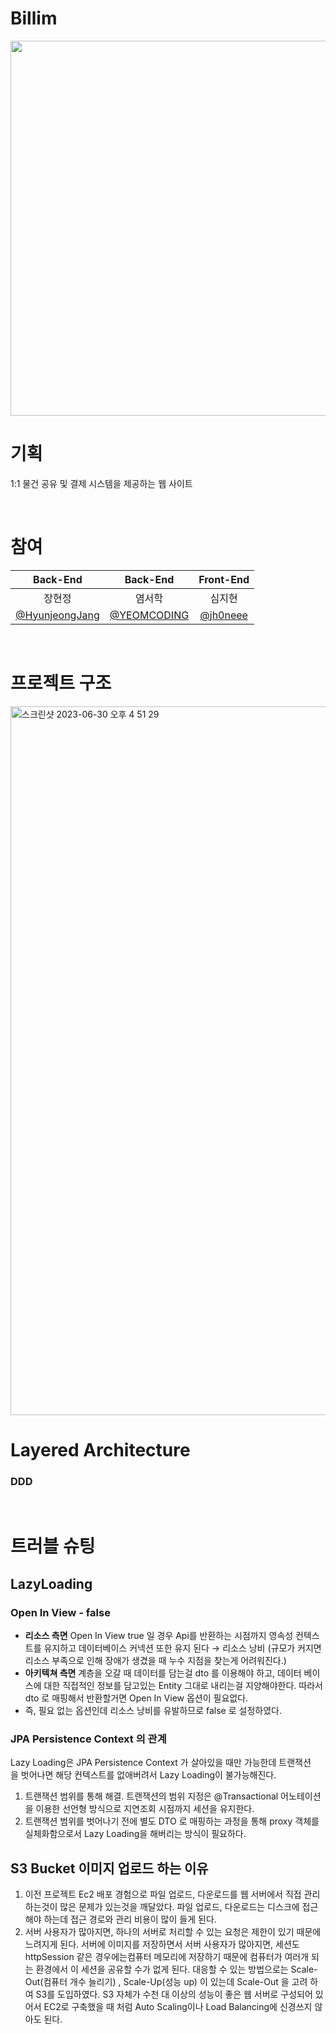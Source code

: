 # Billim
<img width="600" src="https://github.com/HyunjeongJang/Billim-server/assets/113197284/fd2d90ed-c350-4317-8915-31fe33ae8f61">


# 기획
1:1 물건 공유 및 결제 시스템을 제공하는 웹 사이트

<br>

# 참여
|Back-End|Back-End|Front-End|
|:---:|:---:|:---:|
|장현정 | 염서학 | 심지현 |
| <a href="https://github.com/HyunjeongJang">@HyunjeongJang</a> | <a href="https://github.com/YEOMCODING">@YEOMCODING</a> | <a href="https://github.com/jh0neee"> @jh0neee</a> |

<br>

# 프로젝트 구조
<img width="1134" alt="스크린샷 2023-06-30 오후 4 51 29" src="https://github.com/HyunjeongJang/Billim-server/assets/113197284/8fbe3f67-3f28-4a78-8585-2c885c09a605">

<br>

# Layered Architecture
### DDD

<br>

# 트러블 슈팅

## LazyLoading

### Open In View - false

- **리소스 측면**
Open In View true 일 경우 Api를 반환하는 시점까지 영속성 컨텍스트를 유지하고 데이터베이스 커넥션 또한 유지 된다 → 리소스 낭비 (규모가 커지면 리소스 부족으로 인해 장애가 생겼을 때 누수 지점을 찾는게 어려워진다.)
- **아키텍쳐 측면**
계층을 오갈 때 데이터를 담는걸 dto 를 이용해야 하고, 데이터 베이스에 대한 직접적인 정보를 담고있는 Entity 그대로 내리는걸 지양해야한다. 따라서 dto 로 매핑해서 반환할거면 Open In View 옵션이 필요없다.
- 즉, 필요 없는 옵션인데 리소스 낭비를 유발하므로 false 로 설정하였다.

### JPA Persistence Context 의 관계

Lazy Loading은 JPA Persistence Context 가 살아있을 때만 가능한데 트랜잭션을 벗어나면 해당 컨텍스트를 없애버려서 Lazy Loading이 불가능해진다.

1. 트랜잭션 범위를 통해 해결. 트랜잭션의 범위 지정은 @Transactional 어노테이션을 이용한 선언형 방식으로 지연조회 시점까지 세션을 유지한다.
2. 트랜잭션 범위를 벗어나기 전에 별도 DTO 로 매핑하는 과정을 통해 proxy 객체를 실체화함으로서 Lazy Loading을 해버리는 방식이 필요하다.

## S3 Bucket 이미지 업로드 하는 이유

1. 이전 프로젝트 Ec2 배포 경험으로 파일 업로드, 다운로드를 웹 서버에서 직접 관리하는것이 많은 문제가 있는것을 깨달았다. 파일 업로드, 다운로드는 디스크에 접근해야 하는데 접근 경로와 관리 비용이 많이 들게 된다.
2. 서버 사용자가 많아지면, 하나의 서버로 처리할 수 있는 요청은 제한이 있기 때문에 느려지게 된다. 서버에 이미지를 저장하면서 서버 사용자가 많아지면, 세션도 httpSession 같은 경우에는컴퓨터 메모리에 저장하기 때문에 컴퓨터가 여러개 되는 환경에서 이 세션을 공유할 수가 없게 된다. 대응할 수 있는 방법으로는 Scale-Out(컴퓨터 개수 늘리기) , Scale-Up(성능 up) 이 있는데 Scale-Out 을 고려 하여 S3를 도입하였다. S3 자체가 수천 대 이상의 성능이 좋은 웹 서버로 구성되어 있어서 EC2로 구축했을 때 처럼 Auto Scaling이나 Load Balancing에 신경쓰지 않아도 된다.
